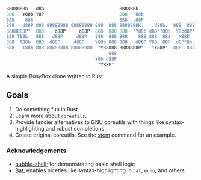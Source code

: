 ```powershell
8888888b.  d8b                            888888b.
888   Y88b Y8P                            888  "88b
888    888                                888  .88P
888   d88P 888 88888888 88888888 888  888 8888888K.   .d88b.  888  888
8888888P"  888    d88P     d88P  888  888 888  "Y88b d88""88b `Y8bd8P'
888 T88b   888   d88P     d88P   888  888 888    888 888  888   X88K
888  T88b  888  d88P     d88P    Y88b 888 888   d88P Y88..88P .d8""8b.
888   T88b 888 88888888 88888888  "Y88888 8888888P"   "Y88P"  888  888
                                      888
                                 Y8b d88P
                                  "Y88P"
```

A simple BusyBox clone written in Rust.

## Goals

1. Do something fun in Rust.
2. Learn more about `coreutils`.
3. Provide fancier alternatives to GNU coreutils with things like syntax-highlighting and robust completions.
4. Create original coreutils. See the [stem](./src/command/stem.rs) command for an example.

### Acknowledgements

- [bubble-shell](https://github.com/JoshMcguigan/bubble-shell); for demonstrating basic shell logic
- [Bat](https://github.com/sharkdp/bat); enables niceties like syntax-highlighting in `cat`, `echo`, and others
